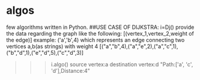 # algos
few algorithms written in Python.
##USE CASE OF DIJKSTRA:
  i=Dj()
  provide the data regarding the graph like the following:
  [(vertex_1,vertex_2,weight of the edge)] example:
  ('a','b',4) which represents an edge connecting two vertices a,b(as strings) with weight 4
  [("a","b",4),("a","e",2),("a","c",1),("b","d",1),("e","d",5),("c","d",3)]
  >>> i.algo()
  source vertex:a
  destination vertex:d
  "Path:['a', 'c', 'd'],Distance:4"

